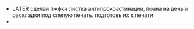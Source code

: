 - LATER сделай пжфки листка антипрокрастинации, поана на день и раскладки под слепую печать. подготовь их к печати
-